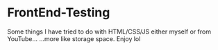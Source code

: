# FrontEnd-Testing
Some things I have tried to do with HTML/CSS/JS either myself or from YouTube...
...more like storage space.
Enjoy lol
